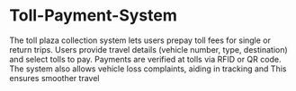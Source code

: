 # Toll-Payment-System
The toll plaza collection system lets users prepay toll fees for single or return trips. Users provide travel details (vehicle number, type, destination) and select tolls to pay. Payments are verified at tolls via RFID or QR code. The system also allows vehicle loss complaints, aiding in tracking and This ensures smoother travel
